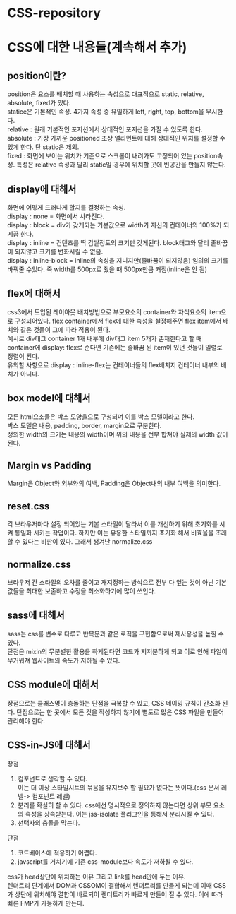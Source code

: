 # CSS-repository

CSS에 대한 내용들(계속해서 추가)   
=====

position이란?   
-----
position은 요소를 배치할 때 사용하는 속성으로 대표적으로 static, relative, absolute, fixed가 있다.   
statice은 기본적인 속성. 4가지 속성 중 유일하게 left, right, top, bottom을 무시한다.   
relative : 원래 기본적인 포지션에서 상대적인 포지션을 가질 수 있도록 한다.   
absolute : 가장 가까운 positioned 조상 앨리먼트에 대해 상대적인 위치를 설정할 수 있게 한다. 단 static은 제외.    
fixed : 화면에 보이는 위치가 기준으로 스크롤이 내려가도 고정되어 있는 position속성. 특성은 relative 속성과 달리 static일 경우에 위치할 곳에 빈공간을 만들지 않는다.    

display에 대해서 
-----   
화면에 어떻게 드러나게 할지를 결정하는 속성.   
display : none = 화면에서 사라진다.   
display : block = div가 갖게되는 기본값으로 width가 자신의 컨테이너의 100%가 되게끔 한다.   
display : inline = 컨텐츠를 딱 감쌀정도의 크기만 갖게된다. block태그와 달리 줄바꿈이 되지않고 크기를 변화시킬 수 없음.    
display : inline-block = inline의 속성을 지니지만(줄바꿈이 되지않음) 임의의 크기를 바꿔줄 수있다. 즉 width를 500px로 줬을 때 500px만큼 커짐(inline은 안 됨)   
    
flex에 대해서
-----   
css3에서 도입된 레이아웃 배치방법으로 부모요소의 container와 자식요소의 item으로 구성되어있다. flex container에서 flex에 대한 속성을 설정해주면 flex item에서 배치와 같은 것들이 그에 따라 적용이 된다.   
예시로 div태그 container 1개 내부에 div태그 item 5개가 존재한다고 할 때 container에 display: flex로 준다면 기존에는 줄바꿈 된 item이 있던 것들이 일렬로 정렬이 된다.   
유의할 사항으로 display : inline-flex는 컨테이너들의 flex배치지 컨테이너 내부의 배치가 아니다.    
   
box model에 대해서
-----   
모든 html요소들은 박스 모양을으로 구성되며 이를 박스 모델이라고 한다.    
박스 모델은 내용, padding, border, margin으로 구분한다.   
정의한 width의 크기는 내용의 width이며 위의 내용을 전부 합쳐야 실제의 width 값이 된다.   

Margin vs Padding
-----
Margin은 Object와 외부와의 여백, Padding은 Object내의 내부 여백을 의미한다.   

reset.css
-----   
각 브라우저마다 설정 되어있는 기본 스타일이 달라서 이를 개선하기 위해 초기화를 시켜 통일화 시키는 작업이다. 하지만 이는 유용한 스타일까지 초기화 해서 비효율을 초래할 수 있다는 비판이 있다. 그래서 생겨난 normalize.css   

normalize.css
-----
브라우저 간 스타일의 오차를 줄이고 재지정하는 방식으로 전부 다 엎는 것이 아닌 기본값들을 최대한 보존하고 수정을 최소화하기에 많이 쓰인다.    

sass에 대해서
-----
sass는 css를 변수로 다루고 반복문과 같은 로직을 구현함으로써 재사용성을 높힐 수 있다.   
단점은 mixin의 무분별한 활용을 하게된다면 코드가 지저분하게 되고 이로 인해 파일이 무거워져 웹사이트의 속도가 저하될 수 있다.   

CSS module에 대해서
-----
장점으로는 클래스명이 충돌하는 단점을 극복할 수 있고, CSS 네이밍 규칙이 간소화 된다. 단점으로는 한 곳에서 모든 것을 작성하지 않기에 별도로 많은 CSS 파일을 만들어 관리해야 한다.   

CSS-in-JS에 대해서
-----
장점     
1. 컴포넌트로 생각할 수 있다.   
이는 더 이상 스타일시트의 묶음을 유지보수 할 필요가 없다는 뜻이다.(css 문서 레벨-> 컴포넌트 레벨)    
2. 분리를 확실히 할 수 있다. css에선 명시적으로 정의하지 않는다면 상위 부모 요소의 속성을 상속받는다. 이는 jss-isolate 플러그인을 통해서 분리시킬 수 있다.   
3. 선택자의 충돌을 막는다.   
   
단점   
1. 코드베이스에 적용하기 어렵다.    
2. javscript를 거치기에 기존 css-module보다 속도가 저하될 수 있다.   
   
css가 head상단에 위치하는 이유 그리고 link를 head안에 두는 이유.   
렌더트리 단계에서 DOM과 CSSOM이 결합해서 렌더트리를 만들게 되는데 이때 CSS가 상단에 위치해야 결합이 바로되어 렌더트리가 빠르게 만들어 질 수 있다. 이에 따라 빠른 FMP가 가능하게 만든다. 
